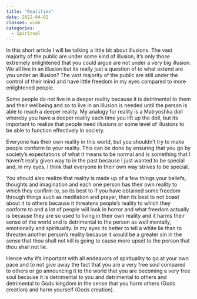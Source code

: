 ```yaml
---
title: "Realities"
date: 2022-04-02
classes: wide
categories:
  - Spiritual
---
```


In this short article I will be talking a little bit about illusions. The vast majority of the public are under some kind of illusion, it’s only those extremely enlightened that you could argue are not under a very big illusion. We all live in an illusion but its really just a question of to what extend are you under an illusion? The vast majority of the public are still under the control of their mind and have little freedom in my eyes compared to more enlightened people.

Some people do not live in a deeper reality because it is detrimental to them and their wellbeing and so to live in an illusion is needed until the person is able to reach a deeper reality. My analogy for reality is a Matryoshka doll whereby you have a deeper reality each time you lift up the doll, but its important to realize that people need illusions or some level of illusions to be able to function effectively in society.

Everyone has their own reality in this world, but you shouldn’t try to make people conform to your reality. This can be done by ensuring that you go by society’s expectations of what it means to be normal and is something that I haven’t really given way to in the past because I just wanted to be special and, in my eyes, I think that everyone in their own way strives to be special.

You should also realize that reality is made up of a few things your beliefs, thoughts and imagination and each one person has their own reality to which they confirm to, so its best to if you have obtained some freedom through things such as meditation and prayer, then its best to not boast about it to others because it threatens people’s reality to which they conform to and a lot of people will look in horror and what freedom actually is because they are so used to living in their own reality and it harms their sense of the world and is detrimental to the person as well mentally, emotionally and spirituality. In my eyes its better to tell a white lie than to threaten another person’s reality because it would be a greater sin in the sense that thou shall not kill is going to cause more upset to the person that thou shall not lie.

Hence why it’s important with all endeavors of spirituality to go at your own pace and to not give away the fact that you are a very free soul compared to others or go announcing it to the world that you are becoming a very free soul because it is detrimental to you and detrimental to others and detrimental to Gods kingdom in the sense that you harm others (Gods creation) and harm yourself (Gods creation).

